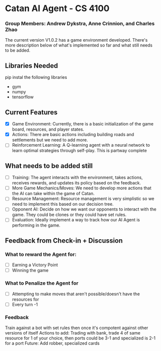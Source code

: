 # Catan AI Agent - CS 4100
### Group Members: Andrew Dykstra, Anne Crinnion, and Charles Zhao

The current version V1.0.2 has a game environment developed. There's more description below of what's implemented so far and what still needs to be added.

## Libraries Needed
pip instal the following libraries
- gym
- numpy
- tensorflow

## Current Features
- [x] Game Environment: Currently, there is a basic initialization of the game board, resources, and player states.
- [x] Actions: There are basic actions including building roads and settlements but we need to add more.
- [ ] Reinforcement Learning: A Q-learning agent with a neural network to learn optimal strategies through self-play. This is partway complete

## What needs to be added still
- [ ] Training: The agent interacts with the environment, takes actions, receives rewards, and updates its policy based on the feedback.
- [ ] More Game Mechanics/Moves: We need to develop more actions that the AI can take within the game of Catan.
- [ ] Resource Management: Resource management is very simplistic so we need to implement this based on our decision tree.
- [ ] Opponent AI: Decide on how we want our opponents to interact with the game. They could be clones or they could have set rules.
- [ ] Evaluation: Ideally implement a way to track how our AI Agent is performing in the game.

## Feedback from Check-in + Discussion
### What to reward the Agent for:
- [ ] Earning a Victory Point
- [ ] Winning the game

### What to Penalize the Agent for
- [ ] Attempting to make moves that aren't possible/doesn't have the resources for
- [ ] Every turn -1

### Feedback
Train against a bot with set rules then once it's compotent against other versions of itself
Actions to add: Trading with bank, trade 4 of same resource for 1 of your choice, then ports could be 3-1 and specialized is 2-1 for a port
Future: Add robber, specialized cards
